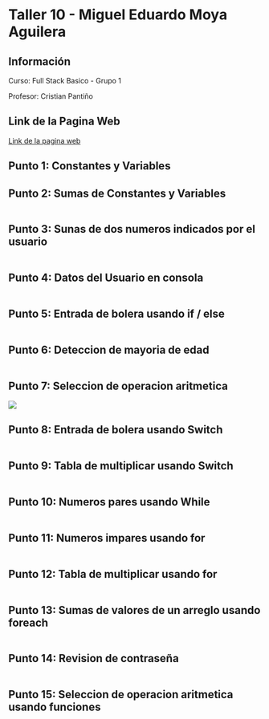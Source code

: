 <h1> Taller 10 - Miguel Eduardo Moya Aguilera</h1>

<h2>Información</h2>
<p>Curso: Full Stack Basico - Grupo 1</p>
<p>Profesor: Cristian Pantiño</p>

<h2>Link de la Pagina Web</h2>
<a href="">Link de la pagina web</a>

<h2>Punto 1: Constantes y Variables</h2>
<a href=""></a>

<h2>Punto 2: Sumas de Constantes y Variables</h2>
<img src="" alt="">

<h2>Punto 3: Sunas de dos numeros indicados por el usuario </h2>
<img src="" alt="">

<h2>Punto 4: Datos del Usuario en consola</h2>
<img src="" alt="">

<h2>Punto 5: Entrada de bolera usando if / else </h2>
<img src="" alt="">

<h2>Punto 6: Deteccion de mayoria de edad </h2>
<img src="" alt="">

<h2>Punto 7: Seleccion de operacion aritmetica</h2>
<img src="" alt=" ">

<h2>Punto 8: Entrada de bolera usando Switch</h2>
<img src="" alt="">

<h2>Punto 9: Tabla de multiplicar usando Switch</h2>
<img src="" alt="">

<h2>Punto 10: Numeros pares usando While</h2>
<img src="" alt="">

<h2>Punto 11: Numeros impares usando for</h2>
<img src="" alt="">

<h2>Punto 12: Tabla de multiplicar usando for</h2>
<img src="" alt="">

<h2>Punto 13: Sumas de valores de un arreglo usando foreach</h2>
<img src="" alt="">

<h2>Punto 14: Revision de contraseña</h2>
<img src="" alt="">

<h2>Punto 15: Seleccion de operacion aritmetica usando funciones</h2>
<img src="" alt="">